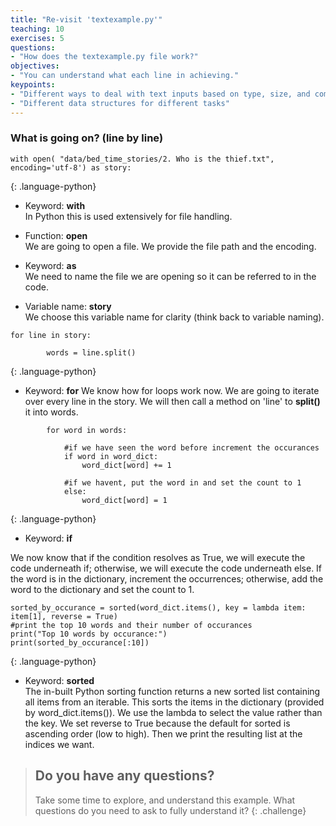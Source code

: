```yaml
---
title: "Re-visit 'textexample.py'"
teaching: 10
exercises: 5
questions:
- "How does the textexample.py file work?"
objectives:
- "You can understand what each line in achieving."
keypoints:
- "Different ways to deal with text inputs based on type, size, and complexity"
- "Different data structures for different tasks"
---
```


### What is going on? (line by line)

```
with open( "data/bed_time_stories/2. Who is the thief.txt", encoding='utf-8') as story:
```
{: .language-python}

* Keyword: **with**  
In Python this is used extensively for file handling.

* Function: **open**  
We are going to open a file. We provide the file path and the encoding.

* Keyword: **as**  
We need to name the file we are opening so it can be referred to in the code.

* Variable name: **story**  
We choose this variable name for clarity (think back to variable naming).

```
for line in story:
            
        words = line.split()
```
{: .language-python}

* Keyword: **for**
We know how for loops work now. We are going to iterate over every line in the story. We will then call a method on 'line' to **split()** it into words.

```
        for word in words:
    
            #if we have seen the word before increment the occurances
            if word in word_dict:
                word_dict[word] += 1
            
            #if we havent, put the word in and set the count to 1
            else:
                word_dict[word] = 1
```
{: .language-python}
 
* Keyword: **if**

We now know that if the condition resolves as True, we will execute the code underneath if; otherwise, we will execute the code underneath else. If the word is in the dictionary, increment the occurrences; otherwise, add the word to the dictionary and set the count to 1.

```
sorted_by_occurance = sorted(word_dict.items(), key = lambda item: item[1], reverse = True)
#print the top 10 words and their number of occurances
print("Top 10 words by occurance:")
print(sorted_by_occurance[:10])
```
{: .language-python}

* Keyword: **sorted**  
The in-built Python sorting function returns a new sorted list containing all items from an iterable. This sorts the items in the dictionary (provided by word_dict.items()). We use the lambda to select the value rather than the key. We set reverse to True because the default for sorted is ascending order (low to high). Then we print the resulting list at the indices we want.

> ## Do you have any questions?
> Take some time to explore, and understand this example. What questions do you need to ask to fully understand it? 
{: .challenge}



